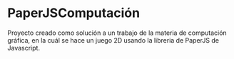 # PaperJSComputación

Proyecto creado como solución a un trabajo de la materia de computación gráfica, en la cuál se hace un juego 2D usando la libreria de PaperJS de Javascript.
